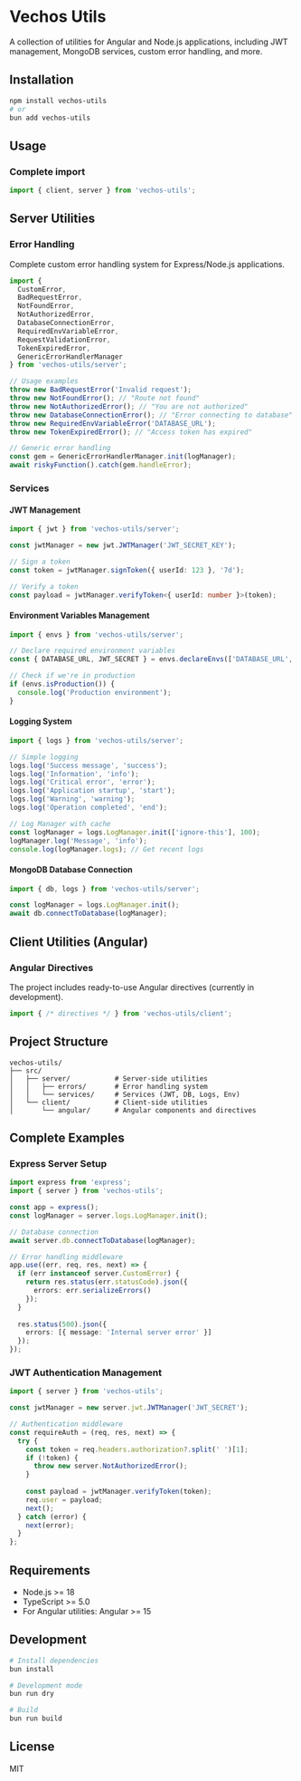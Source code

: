 # Vechos Utils

A collection of utilities for Angular and Node.js applications, including JWT management, MongoDB services, custom error handling, and more.

## Installation

```bash
npm install vechos-utils
# or
bun add vechos-utils
```

## Usage

### Complete import

```typescript
import { client, server } from 'vechos-utils';
```

## Server Utilities

### Error Handling

Complete custom error handling system for Express/Node.js applications.

```typescript
import { 
  CustomError, 
  BadRequestError, 
  NotFoundError, 
  NotAuthorizedError, 
  DatabaseConnectionError, 
  RequiredEnvVariableError, 
  RequestValidationError,
  TokenExpiredError,
  GenericErrorHandlerManager
} from 'vechos-utils/server';

// Usage examples
throw new BadRequestError('Invalid request');
throw new NotFoundError(); // "Route not found"
throw new NotAuthorizedError(); // "You are not authorized"
throw new DatabaseConnectionError(); // "Error connecting to database"
throw new RequiredEnvVariableError('DATABASE_URL');
throw new TokenExpiredError(); // "Access token has expired"

// Generic error handling
const gem = GenericErrorHandlerManager.init(logManager);
await riskyFunction().catch(gem.handleError);
```

### Services

#### JWT Management

```typescript
import { jwt } from 'vechos-utils/server';

const jwtManager = new jwt.JWTManager('JWT_SECRET_KEY');

// Sign a token
const token = jwtManager.signToken({ userId: 123 }, '7d');

// Verify a token
const payload = jwtManager.verifyToken<{ userId: number }>(token);
```

#### Environment Variables Management

```typescript
import { envs } from 'vechos-utils/server';

// Declare required environment variables
const { DATABASE_URL, JWT_SECRET } = envs.declareEnvs(['DATABASE_URL', 'JWT_SECRET']);

// Check if we're in production
if (envs.isProduction()) {
  console.log('Production environment');
}
```

#### Logging System

```typescript
import { logs } from 'vechos-utils/server';

// Simple logging
logs.log('Success message', 'success');
logs.log('Information', 'info');
logs.log('Critical error', 'error');
logs.log('Application startup', 'start');
logs.log('Warning', 'warning');
logs.log('Operation completed', 'end');

// Log Manager with cache
const logManager = logs.LogManager.init(['ignore-this'], 100);
logManager.log('Message', 'info');
console.log(logManager.logs); // Get recent logs
```

#### MongoDB Database Connection

```typescript
import { db, logs } from 'vechos-utils/server';

const logManager = logs.LogManager.init();
await db.connectToDatabase(logManager);
```

## Client Utilities (Angular)

### Angular Directives

The project includes ready-to-use Angular directives (currently in development).

```typescript
import { /* directives */ } from 'vechos-utils/client';
```

## Project Structure

```
vechos-utils/
├── src/
│   ├── server/           # Server-side utilities
│   │   ├── errors/       # Error handling system
│   │   └── services/     # Services (JWT, DB, Logs, Env)
│   └── client/           # Client-side utilities
│       └── angular/      # Angular components and directives
```

## Complete Examples

### Express Server Setup

```typescript
import express from 'express';
import { server } from 'vechos-utils';

const app = express();
const logManager = server.logs.LogManager.init();

// Database connection
await server.db.connectToDatabase(logManager);

// Error handling middleware
app.use((err, req, res, next) => {
  if (err instanceof server.CustomError) {
    return res.status(err.statusCode).json({
      errors: err.serializeErrors()
    });
  }
  
  res.status(500).json({
    errors: [{ message: 'Internal server error' }]
  });
});
```

### JWT Authentication Management

```typescript
import { server } from 'vechos-utils';

const jwtManager = new server.jwt.JWTManager('JWT_SECRET');

// Authentication middleware
const requireAuth = (req, res, next) => {
  try {
    const token = req.headers.authorization?.split(' ')[1];
    if (!token) {
      throw new server.NotAuthorizedError();
    }
    
    const payload = jwtManager.verifyToken(token);
    req.user = payload;
    next();
  } catch (error) {
    next(error);
  }
};
```

## Requirements

- Node.js >= 18
- TypeScript >= 5.0
- For Angular utilities: Angular >= 15

## Development

```bash
# Install dependencies
bun install

# Development mode
bun run dry

# Build
bun run build
```

## License

MIT

